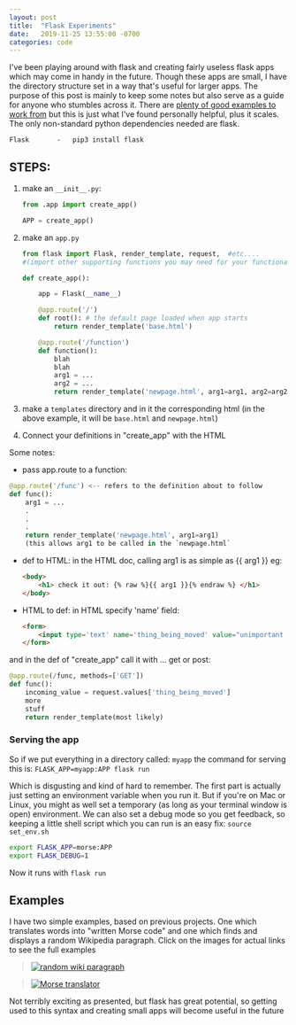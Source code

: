 ```yaml
---
layout: post
title:  "Flask Experiments"
date:   2019-11-25 13:55:00 -0700
categories: code
---
```


I've been playing around with flask and creating fairly useless flask apps which may come in handy in the future. Though these apps are small, I have the directory structure set in a way that's useful for larger apps. The purpose of this post is mainly to keep some notes but also serve as a guide for anyone who stumbles across it. There are [plenty of good examples to work from](https://www.freecodecamp.org/news/how-to-build-a-web-application-using-flask-and-deploy-it-to-the-cloud-3551c985e492/) but this is just what I've found personally helpful, plus it scales. The only non-standard python dependencies needed are flask.

	Flask 		-	pip3 install flask

## STEPS:
1. make an `__init__.py`:

    ```python
    from .app import create_app()

    APP = create_app()
    ```

2. make an `app.py`

    ```python
    from flask import Flask, render_template, request,  #etc....
    #(import other supporting functions you may need for your functionality)

    def create_app():
    
	    app = Flask(__name__)
    
	    @app.route('/')
	    def root(): # the default page loaded when app starts
		    return render_template('base.html')
    
	    @app.route('/function')
	    def function():
		    blah
		    blah
		    arg1 = ...
		    arg2 = ...
		    return render_template('newpage.html', arg1=arg1, arg2=arg2)
    
    ```


3. make a `templates` directory and in it the corresponding html
(in the above example, it will be `base.html` and `newpage.html`)

4. Connect your definitions in "create\_app" with the HTML

Some notes:
- pass app.route to a function:
```python
@app.route('/func') <-- refers to the definition about to follow
def func():
	arg1 = ...
	.
	.
	.
	return render_template('newpage.html', arg1=arg1)
	(this allows arg1 to be called in the `newpage.html`
```
- def to HTML: in the HTML doc, calling arg1 is as simple as {{ arg1 }}
	eg:
	```html
	<body>
		<h1> check it out: {% raw %}{{ arg1 }}{% endraw %} </h1>
	</body>
	```
- HTML to def: in HTML specify 'name' field:
	```html
	<form>
		<input type='text' name='thing_being_moved' value="unimportant text">
	</form>
	```
and in the def of "create\_app" call it with ... get or post:
```python
@app.route(/func, methods=['GET'])
def func():
	incoming_value = request.values['thing_being_moved']
	more
	stuff
	return render_template(most likely)
```	

### Serving the app
So if we put everything in a directory called: `myapp` the command for serving this is:
`FLASK_APP=myapp:APP flask run`

Which is disgusting and kind of hard to remember. The first part is actually just setting an environment variable when you run it. But if you're on Mac or Linux, you might as well set a temporary (as long as your terminal window is open) environment. We can also set a debug mode so you get feedback, so keeping a little shell script which you can run is an easy fix: `source set_env.sh`

```bash
export FLASK_APP=morse:APP
export FLASK_DEBUG=1
```

Now it runs with `flask run`

## Examples

I have two simple examples, based on previous projects. One which translates words into "written Morse code" and one which finds and displays a random Wikipedia paragraph. Click on the images for actual links to see the full examples

> [![random wiki paragraph]({{site.baseurl}}/assets/flask/random_wiki_screenshot.png)](https://github.com/Tclack88/Flask-Practice/tree/master/wiki_flask)

> [![Morse translator]({{site.baseurl}}/assets/flask/morse_translator_screenshot.png)](https://github.com/Tclack88/Flask-Practice/tree/master/morse_flask)

Not terribly exciting as presented, but flask has great potential, so getting used to this syntax and creating small apps will become useful in the future
